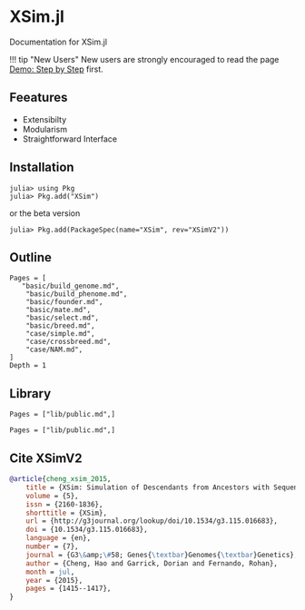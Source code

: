 # XSim.jl

Documentation for XSim.jl

!!! tip "New Users"
    New users are strongly encouraged to read the page [Demo: Step by Step](@ref) first.

## Feeatures

- Extensibilty
- Modularism
- Straightforward Interface

## Installation
```jldoctest
julia> using Pkg
julia> Pkg.add("XSim")
```
or the beta version
```jldoctest
julia> Pkg.add(PackageSpec(name="XSim", rev="XSimV2"))
```

## Outline
```@contents
Pages = [
   "basic/build_genome.md",
    "basic/build_phenome.md",
    "basic/founder.md",
    "basic/mate.md",
    "basic/select.md",
    "basic/breed.md",
    "case/simple.md",
    "case/crossbreed.md",
    "case/NAM.md",
]
Depth = 1
```

## Library
```@contents
Pages = ["lib/public.md",]
```

```@index
Pages = ["lib/public.md",]
```

## Cite XSimV2
```BibTex
@article{cheng_xsim_2015,
	title = {XSim: Simulation of Descendants from Ancestors with Sequence Data},
	volume = {5},
	issn = {2160-1836},
	shorttitle = {XSim},
	url = {http://g3journal.org/lookup/doi/10.1534/g3.115.016683},
	doi = {10.1534/g3.115.016683},
	language = {en},
	number = {7},
	journal = {G3\&amp;\#58; Genes{\textbar}Genomes{\textbar}Genetics},
	author = {Cheng, Hao and Garrick, Dorian and Fernando, Rohan},
	month = jul,
	year = {2015},
	pages = {1415--1417},
}
```
